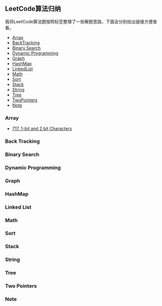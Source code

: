 ## LeetCode算法归纳

我将LeetCode算法题按照标签整理了一些解题思路，下面会分别给出链接方便查看。

* [Array](#array)
* [BackTracking](#back-tracking)
* [Binary Search](#binary-search)
* [Dynamic Programming](#dynamic-programming)
* [Graph](#graph)
* [HashMap](#hashmap)
* [LinkedList](#linked-list)
* [Math](#math)
* [Sort](#sort)
* [Stack](#stack)
* [String](#string)
* [Tree](#tree)
* [TwoPointers](#two-pointers)
* [Note](#note)


### Array
  * [717. 1-bit and 2 bit Characters]()

### Back Tracking

### Binary Search

### Dynamic Programming

### Graph

### HashMap

### Linked List

### Math

### Sort

### Stack

### String

### Tree

### Two Pointers

### Note


